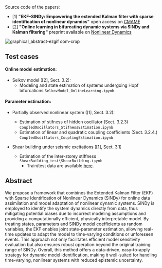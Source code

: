 Source code of the papers:
- [1] **"EKF–SINDy: Empowering the extended Kalman filter with sparse identification of nonlinear dynamics"** open access on [CMAME](https://www.sciencedirect.com/science/article/pii/S0045782524005206)
- [2] **"Online learning in bifurcating dynamic systems via SINDy and Kalman filtering"** preprint available on [Nonlinear Dynamics](https://link.springer.com/article/10.1007/s11071-025-11029-y)

![graphical_abstract-ezgif com-crop](https://github.com/ContiPaolo/EKF-SINDy/assets/51111500/d94bc746-9b4f-4830-a5b3-8ed06041652f)

## Test cases 
#### Online model estimation:
- Selkov model ([2], Sect. 3.2):
  - Modeling and state estimation of systems undergoing Hopf bifurcations `SelkovModel_OnlineLearning.ipynb`
    
#### Parameter estimation:
- Partially observed nonlinear system ([1], Sect. 3.2):
  - Estimation of stifness of hidden oscillator (Sect. 3.2.3) `CoupledOscillators_StifnessEstimation.ipynb`
  - Estimation of linear and quadratic coupling coefficients (Sect. 3.2.4.) `CoupledOscillators_CouplingEstimation.ipynb`
  
- Shear building under seismic excitations ([1], Sect. 3.1)
  - Estimation of the inter-storey stiffness `ShearBuilding_test\ShearBuilding.ipynb`
    - Train/test data are available [here](https://zenodo.org/records/11581079).

## Abstract
We propose a framework that combines the Extended Kalman Filter (EKF) with Sparse Identification of Nonlinear Dynamics (SINDy) for online data assimilation and model adaptation of nonlinear dynamic systems. SINDy is employed to identify the system dynamics directly from data, thus mitigating potential biases due to incorrect modeling assumptions and providing a computationally efficient, physically interpretable model. By treating states, parameters and SINDy model coefficients as random variables, the EKF enables joint state-parameter estimation, allowing real-time updates to adapt the model to time-varying conditions or unforeseen events. This approach not only facilitates efficient model sensitivity evaluation but also ensures robust operation beyond the original training range of SINDy. Overall, this method offers a data-driven, easy-to-apply strategy for dynamic model identification, making it well-suited for handling time-varying, nonlinear systems with reduced epistemic uncertainty.
